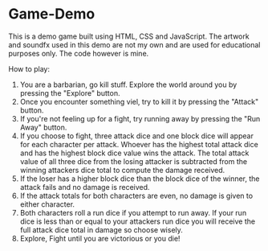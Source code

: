 # Game-Demo

This is a demo game built using HTML, CSS and JavaScript. The artwork and soundfx used in this demo are not my own and are used for educational purposes only. The code however is mine. 

How to play: 
 1) You are a barbarian, go kill stuff. Explore the world around you by pressing the "Explore" button.
 2) Once you encounter something viel, try to kill it by pressing the "Attack" button.
 3) If you're not feeling up for a fight, try running away by pressing the "Run Away" button.
 4) If you choose to fight, three attack dice and one block dice will appear for each character per attack. Whoever has the highest total     attack dice and has the highest block dice value wins the attack. The total attack value of all three dice from the losing attacker is     subtracted from the winning attackers dice total to compute the damage received. 
 5) If the loser has a higher block dice than the block dice of the winner, the attack fails and no damage is received.
 6) If the attack totals for both characters are even, no damage is given to either character.
 7) Both characters roll a run dice if you attempt to run away. If your run dice is less than or equal to your attackers run dice you will     receive the full attack dice total in damage so choose wisely.
 8) Explore, Fight until you are victorious or you die! 


